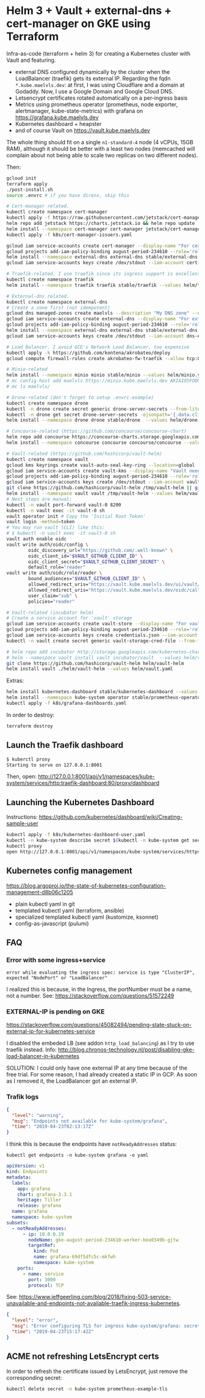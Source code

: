 # Helm 3 + Vault + external-dns + cert-manager on GKE using Terraform

Infra-as-code (terraform + helm 3) for creating a Kubernetes cluster with Vault
and featuring.

- external DNS configured dynamically by the cluster when the LoadBalancer
  (traefik) gets its external IP. Regarding the fqdn `*.kube.maelvls.dev`:
  at first, I was using Cloudflare and a domain at Godaddy. Now, I use a
  Google Domain and Google Cloud DNS.
- Letsencrypt certificates rotated automatically on a per-ingress basis
- Metrics using prometheus operator (prometheus, node exporter,
  alertmanager, kube-state-metrics) with grafana on
  <https://grafana.kube.maelvls.dev>
- Kubernetes dashboard + heapster
- and of course Vault on <https://vault.kube.maelvls.dev>

The whole thing should fit on a single `n1-standard-4` node (4 vCPUs, 15GB
RAM), although it should be better with a least two nodes (memcached will
complain about not being able to scale two replicas on two different
nodes).

Then:

```sh
gcloud init
terraform apply
./post-install.sh
source .envrc # if you have direnv, skip this

# Cert-manager related.
kubectl create namespace cert-manager
kubectl apply -f https://raw.githubusercontent.com/jetstack/cert-manager/master/deploy/manifests/00-crds.yaml --validate=false
helm repo add jetstack https://charts.jetstack.io && helm repo update
helm install --namespace cert-manager cert-manager jetstack/cert-manager --values helm/cert-manager.yaml
kubectl apply -f k8s/cert-manager-issuers.yaml

gcloud iam service-accounts create cert-manager --display-name "For cert-manager's dns01"
gcloud projects add-iam-policy-binding august-period-234610 --role='roles/dns.admin' --member='serviceAccount:cert-manager@august-period-234610.iam.gserviceaccount.com'
helm install --namespace external-dns external-dns stable/external-dns --values helm/external-dns.yaml
gcloud iam service-accounts keys create /dev/stdout --iam-account cert-manager@august-period-234610.iam.gserviceaccount.com | kubectl -n cert-manager create secret generic jsonkey --from-file=credentials.json=/dev/stdin

# Traefik-related. I use traefik since its ingress support is excellent.
kubectl create namespace traefik
helm install --namespace traefik traefik stable/traefik --values helm/traefik.yaml

# External-dns related.
kubectl create namespace external-dns
# Create a zone first (not idempotent)
gcloud dns managed-zones create maelvls --description "My DNS zone" --dns-name=maelvls.dev
gcloud iam service-accounts create external-dns --display-name "For external-dns"
gcloud projects add-iam-policy-binding august-period-234610 --role='roles/dns.admin' --member='serviceAccount:dns-exporter@august-period-234610.iam.gserviceaccount.com'
helm install --namespace external-dns external-dns stable/external-dns --values helm/external-dns.yaml
gcloud iam service-accounts keys create /dev/stdout --iam-account dns-exporter@august-period-234610.iam.gserviceaccount.com | kubectl -n external-dns create secret generic external-dns --from-file=credentials.json=/dev/stdin

# Load Balancer. I avoid GCE's Network Load Balancer, too expensive
kubectl apply -k https://github.com/kontena/akrobateo/deploy
gcloud compute firewall-rules create akrobateo-fw-traefik --allow tcp:80,tcp:443 --source-ranges=0.0.0.0/0

# Minio-related
helm install --namespace minio minio stable/minio --values helm/minio.yml
# mc config host add maelvls https://minio.kube.maelvls.dev AKIAIOSFODNN7EXAMPLE wJalrXUtnFEMI/K7MDENG/bPxRfiCYEXAMPLEKEY --api=s3v4 --lookup=auto
# mc ls maelvls/

# Drone-related (don't forget to setup .envrc.example)
kubectl create namespace drone
kubectl -n drone create secret generic drone-server-secrets --from-literal=clientSecret=$GITHUB_CLIENT_SECRET
kubectl -n drone get secret drone-server-secrets -ojsonpath='{.data.clientSecret}' | base64 -d
helm install --namespace drone drone stable/drone  --values helm/drone.yaml

# Concourse-related (https://github.com/concourse/concourse-chart)
helm repo add concourse https://concourse-charts.storage.googleapis.com
helm install --namespace concourse concourse concourse/concourse --values helm/concourse.yaml --set secrets.githubClientSecret=$C_GITHUB_CLIENT_SECRET

# Vault-related (https://github.com/hashicorp/vault-helm)
kubectl create namespace vault
gcloud kms keyrings create vault-auto-seal-key-ring --location=global
gcloud iam service-accounts create vault-kms --display-name "Vault needs access to KMS for auto-seal"
gcloud projects add-iam-policy-binding august-period-234610 --role='roles/cloudkms.cryptoKeyEncrypterDecrypter' --member='serviceAccount:vault-kms@august-period-234610.iam.gserviceaccount.com'
gcloud iam service-accounts keys create /dev/stdout --iam-account vault-kms@august-period-234610.iam.gserviceaccount.com | kubectl -n vault create secret generic vault-kms --from-file=credentials.json=/dev/stdin
git clone https://github.com/hashicorp/vault-helm /tmp/vault-helm || git -C /tmp/vault-helm pull
helm install --namespace vault vault /tmp/vault-helm --values helm/vault.yaml
# Next steps are manual:
kubectl -n vault port-forward vault-0 8200
kubectl -n vault exec -it vault-0 sh
vault operator init # Copy the 'Initial Root Token'
vault login -method=token
# You may run vault (CLI) like this:
# $ kubectl -n vault exec -it vault-0 sh
vault auth enable oidc
vault write auth/oidc/config \
        oidc_discovery_url="https://github.com/.well-known" \
        oidc_client_id="$VAULT_GITHUB_CLIENT_ID" \
        oidc_client_secret="$VAULT_GITHUB_CLIENT_SECRET" \
        default_role="reader"
vault write auth/oidc/role/reader \
        bound_audiences="$VAULT_GITHUB_CLIENT_ID" \
        allowed_redirect_uris="https://vault.kube.maelvls.dev/ui/vault/auth/oidc/oidc/callback" \
        allowed_redirect_uris="https://vault.kube.maelvls.dev/oidc/callback" \
        user_claim="sub" \
        policies="reader"

# Vault-related (incubator helm)
# Create a service account for 'vault' storage
gcloud iam service-accounts create vault-store --display-name "For vault storage"
gcloud projects add-iam-policy-binding august-period-234610 --role='roles/storage.objectAdmin' --member='serviceAccount:vault-store@august-period-234610.iam.gserviceaccount.com'
gcloud iam service-accounts keys create credentials.json --iam-account vault-store@august-period-234610.iam.gserviceaccount.com
kubectl -n vault create secret generic vault-storage-cred-file --from-file=credentials.json=credentials.json

# helm repo add incubator http://storage.googleapis.com/kubernetes-charts-incubator
# helm --namespace vault install vault incubator/vault  --values helm/vault.yaml
git clone https://github.com/hashicorp/vault-helm helm/vault-helm
helm install vault ./helm/vault-helm --values helm/vault.yaml
```

Extras:

```sh
helm install kubernetes-dashboard stable/kubernetes-dashboard --values helm/kubernetes-dashboard --namespace kube-system.yaml 
helm install --namespace kube-system operator stable/prometheus-operator  --values helm/operator.yaml
kubectl apply -f k8s/grafana-dashboards.yaml
```

In order to destroy:

```sh
terraform destroy
```

## Launch the Traefik dashboard

```sh
$ kuberctl proxy
Starting to serve on 127.0.0.1:8001
```

Then, open: <http://127.0.0.1:8001/api/v1/namespaces/kube-system/services/http:traefik-dashboard:80/proxy/dashboard>

## Launching the Kubernetes Dashboard

Instructions: <https://github.com/kubernetes/dashboard/wiki/Creating-sample-user>

```sh
kubectl apply -f k8s/kubernetes-dashboard-user.yaml
kubectl -n kube-system describe secret $(kubectl -n kube-system get secret | grep admin-user | awk '{print $1}')
kubectl proxy
open http://127.0.0.1:8001/api/v1/namespaces/kube-system/services/https:kubernetes-dashboard:443/proxy
```

## Kubernetes config management

<https://blog.argoproj.io/the-state-of-kubernetes-configuration-management-d8b06c1205>

- plain kubectl yaml in git
- templated kubectl yaml (terraform, ansible)
- specialized templated kubectl yaml (kustomize, ksonnet)
- config-as-javascript (pulumi)

## FAQ

### Error with some ingress+service

    error while evaluating the ingress spec: service is type "ClusterIP", expected "NodePort" or "LoadBalancer"

I realized this is because, in the Ingress, the portNumber must be a name,
not a number. See: <https://stackoverflow.com/questions/51572249>

### EXTERNAL-IP is pending on GKE

<https://stackoverflow.com/questions/45082494/pending-state-stuck-on-external-ip-for-kubernetes-service>

I disabled the embeded LB (see addon `http_load_balancing`) as I try to use
traefik instead. Info:
<http://blog.chronos-technology.nl/post/disabling-gke-load-balancer-in-kubernetes>

SOLUTION: I could only have one external IP at any time because of the free
trial. For some reason, I had already created a static IP in GCP. As soon
as I removed it, the LoadBalancer got an external IP.

### Trafik logs

```json
{
  "level": "warning",
  "msg": "Endpoints not available for kube-system/grafana",
  "time": "2019-04-23T02:13:17Z"
}
```

I think this is because the endpoints have `notReadyAddresses` status:

    kubectl get endpoints -n kube-system grafana -o yaml

```yaml
apiVersion: v1
kind: Endpoints
metadata:
  labels:
    app: grafana
    chart: grafana-3.3.1
    heritage: Tiller
    release: grafana
  name: grafana
  namespace: kube-system
subsets:
  - notReadyAddresses:
      - ip: 10.0.0.19
        nodeName: gke-august-period-234610-worker-bea0349b-gjtw
        targetRef:
          kind: Pod
          name: grafana-69df5dfc5c-mkfwh
          namespace: kube-system
    ports:
      - name: service
        port: 3000
        protocol: TCP
```

See: <https://www.jeffgeerling.com/blog/2018/fixing-503-service-unavailable-and-endpoints-not-available-traefik-ingress-kubernetes>.

```json
{
  "level": "error",
  "msg": "Error configuring TLS for ingress kube-system/grafana: secret kube-system/grafana-example-tls does not exist",
  "time": "2019-04-23T15:17:42Z"
}
```

## ACME not refreshing LetsEncrypt certs

In order to refresh the certificate issued by LetsEncrypt, just remove the
corresponding secret:

```sh
kubectl delete secret -n kube-system prometheus-example-tls
```
